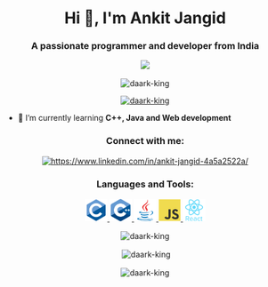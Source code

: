 <h1 align="center">Hi 👋, I'm Ankit Jangid</h1>
<h3 align="center">A passionate programmer and developer from India</h3>
<p align="center"><img src="https://image.freepik.com/free-vector/web-development-programmer-engineering-coding-website-augmented-reality-interface-screens-developer-project-engineer-programming-software-application-design-cartoon-illustration_107791-3863.jpg" width="50%"/> </p>
<p align="center"> <img src="https://komarev.com/ghpvc/?username=daark-king&label=Profile%20views&color=0e75b6&style=flat" alt="daark-king" /> </p>

<p align="center"> <a href="https://github.com/ryo-ma/github-profile-trophy"><img src="https://github-profile-trophy.vercel.app/?username=daark-king" alt="daark-king" /></a> </p>

- 🌱 I’m currently learning **C++, Java and Web development**

<h3 align="center">Connect with me:</h3>
<p align="center">
<a href="https://www.linkedin.com/in/ankit-jangid-4a5a2522a" target="blank"><img align="center" src="https://raw.githubusercontent.com/rahuldkjain/github-profile-readme-generator/master/src/images/icons/Social/linked-in-alt.svg" alt="https://www.linkedin.com/in/ankit-jangid-4a5a2522a/" height="30" width="40" /></a>
</p>

<h3 align="center">Languages and Tools:</h3>
<p align="center"> <a href="https://www.cprogramming.com/" target="_blank" rel="noreferrer"> <img src="https://raw.githubusercontent.com/devicons/devicon/master/icons/c/c-original.svg" alt="c" width="40" height="40"/> </a> <a href="https://www.w3schools.com/cpp/" target="_blank" rel="noreferrer"> <img src="https://raw.githubusercontent.com/devicons/devicon/master/icons/cplusplus/cplusplus-original.svg" alt="cplusplus" width="40" height="40"/> </a> <a href="https://www.java.com" target="_blank" rel="noreferrer"> <img src="https://raw.githubusercontent.com/devicons/devicon/master/icons/java/java-original.svg" alt="java" width="40" height="40"/> </a> <a href="https://developer.mozilla.org/en-US/docs/Web/JavaScript" target="_blank" rel="noreferrer"> <img src="https://raw.githubusercontent.com/devicons/devicon/master/icons/javascript/javascript-original.svg" alt="javascript" width="40" height="40"/> </a> <a href="https://reactjs.org/" target="_blank" rel="noreferrer"> <img src="https://raw.githubusercontent.com/devicons/devicon/master/icons/react/react-original-wordmark.svg" alt="react" width="40" height="40"/> </a> </p>

<p  align="center"><img align="center" src="https://github-readme-stats.vercel.app/api/top-langs?username=daark-king&show_icons=true&locale=en&layout=compact" alt="daark-king" /></p>

<p  align="center">&nbsp;<img align="center" src="https://github-readme-stats.vercel.app/api?username=daark-king&show_icons=true&locale=en" alt="daark-king" /></p>

<p  align="center"><img align="center" src="https://github-readme-streak-stats.herokuapp.com/?user=daark-king&" alt="daark-king" /></p>
